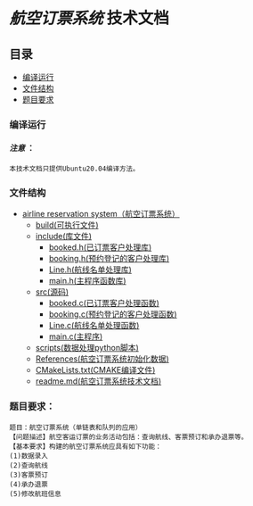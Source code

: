 # ***航空订票系统*** 技术文档
## 目录
- [编译运行](#编译运行)
- [文件结构](#文件结构)
- [题目要求](#题目要求)


### 编译运行
#### ***注意*** ：
    本技术文档只提供Ubuntu20.04编译方法。





### 文件结构
- [airline reservation system（航空订票系统）](../airline%20reservation%20system)
    - [build(可执行文件)](./build)
    - [include(库文件)](./include)
        - [booked.h(已订票客户处理库)](./include/booked.h)
        - [booking.h(预约登记的客户处理库)](./include/booking.h)
        - [Line.h(航线名单处理库)](./include/Line.h)
        - [main.h(主程序函数库)](./include/main.h)
    - [src(源码)](./src)
        - [booked.c(已订票客户处理函数)](./src/booked.c)
        - [booking.c(预约登记的客户处理函数)](./src/booking.c)
        - [Line.c(航线名单处理函数)](./src/Line.c)
        - [main.c(主程序)](./src/main.c)
    - [scripts(数据处理python脚本)](./scripts) 
    - [References(航空订票系统初始化数据)](./References)      
    - [CMakeLists.txt(CMAKE编译文件)](./CMakeLists.txt)
    - [readme.md(航空订票系统技术文档)](./readme.md)
### 题目要求：
    题目：航空订票系统（单链表和队列的应用）
    【问题描述】航空客运订票的业务活动包括：查询航线、客票预订和承办退票等。
    【基本要求】构建的航空订票系统应具有如下功能：
    (1)数据录入
    (2)查询航线
    (3)客票预订
    (4)承办退票
    (5)修改航班信息
